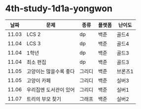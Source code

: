 # 4th-study-1d1a-yongwon

| 날짜    | 문제           | 종류  | 플랫폼 | 난이도  |
|-------|--------------|-----|-----|------|
| 11.03 | LCS 2        | dp  | 백준  | 골드4  |
| 11.04 | LCS 3        | dp  | 백준  | 골드4  |
| 11.04 | 1학년          | dp  | 백준  | 골드3  |
| 11.04 | 최소 편집        | dp  | 백준  | 골드3  |
| 11.05 | 고양이는 많을수록 좋다 | 그리디 | 백준  | 브론즈1 |
| 11.05 | 고양이 카페       | 그리디 | 백준  | 실버3  |
| 11.06 | 우리집엔 도서관이 있어 | 그리디 | 백준  | 실버1  |
| 11.07 | 트리의 부모 찾기    | 그래프 | 백준  | 실버2  |



